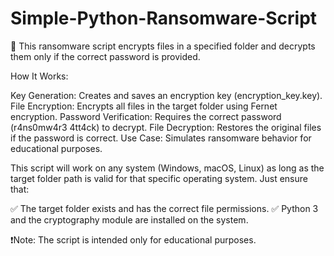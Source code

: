 # Simple-Python-Ransomware-Script

🌟 This ransomware script encrypts files in a specified folder and decrypts them only if the correct password is provided.

How It Works:

Key Generation: Creates and saves an encryption key (encryption_key.key).
File Encryption: Encrypts all files in the target folder using Fernet encryption.
Password Verification: Requires the correct password (r4ns0mw4r3 4tt4ck) to decrypt.
File Decryption: Restores the original files if the password is correct.
Use Case: Simulates ransomware behavior for educational purposes.

This script will work on any system (Windows, macOS, Linux) as long as the target folder path is valid for that specific operating system. Just ensure that:

✅ The target folder exists and has the correct file permissions.
✅ Python 3 and the cryptography module are installed on the system.

❗️Note: The script is intended only for educational purposes.
